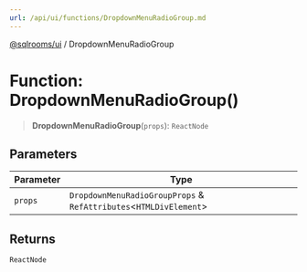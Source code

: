 ```yaml
---
url: /api/ui/functions/DropdownMenuRadioGroup.md
---
```

[@sqlrooms/ui](../index.md) / DropdownMenuRadioGroup

# Function: DropdownMenuRadioGroup()

> **DropdownMenuRadioGroup**(`props`): `ReactNode`

## Parameters

| Parameter | Type |
| ------ | ------ |
| `props` | `DropdownMenuRadioGroupProps` & `RefAttributes`<`HTMLDivElement`> |

## Returns

`ReactNode`
